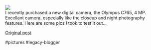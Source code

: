 <!--
date: '2004-09-20'
published: true
slug: 2004-09-i-recently-purchased-new-digital-camera
time_to_read: 5
title: ''
-->

[![](http://photos1.blogger.com/img/233/1044/320/P8270016.jpg)](http://photos1.blogger.com/img/233/1044/640/P8270016.jpg)  
I recently purchased a new digital camera, the Olympus C765, 4 MP. Excellant camera, especially like the closeup and night photography features. Here are some pics I took to test it out...

[Original post](https://ysfk.blogspot.com/2004/09/i-recently-purchased-new-digital-camera.html)

#pictures #legacy-blogger 
